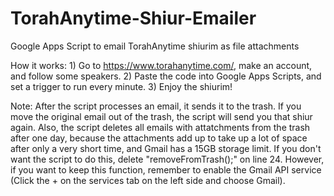 # TorahAnytime-Shiur-Emailer
Google Apps Script to email TorahAnytime shiurim as file attachments

How it works: 1) Go to https://www.torahanytime.com/, make an account, and follow some speakers.
2) Paste the code into Google Apps Scripts, and set a trigger to run every minute.
3) Enjoy the shiurim!

Note: After the script processes an email, it sends it to the trash. If you move the original email out of the trash, the script will send you that shiur again.
Also, the script deletes all emails with attatchments from the trash after one day, because the attachments add up to take up a lot of space after only a very short time, and Gmail has a 15GB storage limit. If you don't want the script to do this, delete "removeFromTrash();" on line 24. However, if you want to keep this function, remember to enable the Gmail API service (Click the + on the services tab on the left side and choose Gmail).
